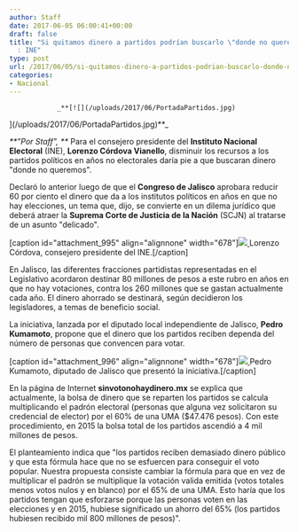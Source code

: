 ```yaml
---
author: Staff
date: 2017-06-05 06:00:41+00:00
draft: false
title: "Si quitamos dinero a partidos podrían buscarlo \"donde no queremos\"\
  : INE"
type: post
url: /2017/06/05/si-quitamos-dinero-a-partidos-podrian-buscarlo-donde-no-queremos-ine/
categories:
- Nacional
---
```



				_**[![](/uploads/2017/06/PortadaPartidos.jpg)
](/uploads/2017/06/PortadaPartidos.jpg)**_

_**"Por Staff", **_ Para el consejero presidente del **Instituto Nacional Electoral** (INE), **Lorenzo Córdova Vianello**, disminuir los recursos a los partidos políticos en años no electorales daría pie a que buscaran dinero "donde no queremos".

Declaró lo anterior luego de que el **Congreso de Jalisco** aprobara reducir 60 por ciento el dinero que da a los institutos políticos en años en que no hay elecciones, un tema que, dijo, se convierte en un dilema jurídico que deberá atraer la **Suprema Corte de Justicia de la Nación** (SCJN) al tratarse de un asunto "delicado".

[caption id="attachment_995" align="alignnone" width="678"][![](/uploads/2017/06/ConsejeroDelINE.jpg)
](/uploads/2017/06/ConsejeroDelINE.jpg) Lorenzo Córdova, consejero presidente del INE.[/caption]

En Jalisco, las diferentes fracciones partidistas representadas en el Legislativo acordaron destinar 80 millones de pesos a este rubro en años en que no hay votaciones, contra los 260 millones que se gastan actualmente cada año. El dinero ahorrado se destinará, según decidieron los legisladores, a temas de beneficio social.

La iniciativa, lanzada por el diputado local independiente de Jalisco, **Pedro Kumamoto**, propone que el dinero que los partidos reciben dependa del número de personas que convencen para votar.

[caption id="attachment_996" align="alignnone" width="678"][![](/uploads/2017/06/PedroKumamoto.jpg)
](/uploads/2017/06/PedroKumamoto.jpg) Pedro Kumamoto, diputado de Jalisco que presentó la iniciativa.[/caption]

En la página de Internet **sinvotonohaydinero.mx** se explica que actualmente, la bolsa de dinero que se reparten los partidos se calcula multiplicando el padrón electoral (personas que alguna vez solicitaron su credencial de elector) por el 60% de una UMA ($47.476 pesos). Con este procedimiento, en 2015 la bolsa total de los partidos ascendió a 4 mil millones de pesos.

El planteamiento indica que "los partidos reciben demasiado dinero público y que esta fórmula hace que no se esfuercen para conseguir el voto popular. Nuestra propuesta consiste cambiar la fórmula para que en vez de multiplicar el padrón se multiplique la votación valida emitida (votos totales menos votos nulos y en blanco) por el 65% de una UMA. Esto haría que los partidos tengan que esforzarse porque las personas voten en las elecciones y en 2015, hubiese significado un ahorro del 65% (los partidos hubiesen recibido mil 800 millones de pesos)".		
